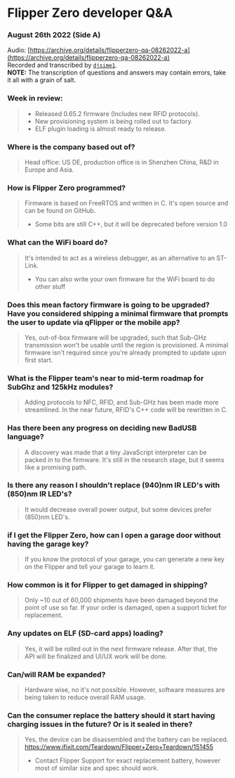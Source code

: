 # Flipper Zero developer Q&A
### August 26th 2022 (Side A)

Audio: [https://archive.org/details/flipperzero-qa-08262022-a](https://archive.org/details/flipperzero-qa-08262022-a)  
Recorded and transcribed by [`djsime1`](https://dj.je).  
**NOTE:** The transcription of questions and answers may contain errors, take it all with a grain of salt.

### Week in review:
> - Released 0.65.2 firmware (Includes new RFID protocols).
> - New provisioning system is being rolled out to factory.
> - ELF plugin loading is almost ready to release.

### Where is the company based out of?
> Head office: US DE, production office is in Shenzhen China, R&D in Europe and Asia.

### How is Flipper Zero programmed?
> Firmware is based on FreeRTOS and written in C. It's open source and can be found on GitHub.
> - Some bits are still C++, but it will be deprecated before version 1.0

### What can the WiFi board do?
> It's intended to act as a wireless debugger, as an alternative to an ST-Link.
> - You can also write your own firmware for the WiFi board to do other stuff

### Does this mean factory firmware is going to be upgraded? Have you considered shipping a minimal firmware that prompts the user to update via qFlipper or the mobile app?
> Yes, out-of-box firmware will be upgraded, such that Sub-GHz transmission won't be usable until the region is provisioned. A minimal firmware isn't required since you're already prompted to update upon first start.

### What is the Flipper team's near to mid-term roadmap for SubGhz and 125kHz modules?
> Adding protocols to NFC, RFID, and Sub-GHz has been made more streamlined. In the near future, RFID's C++ code will be rewritten in C.

### Has there been any progress on deciding new BadUSB language?
> A discovery was made that a tiny JavaScript interpreter can be packed in to the firmware. It's still in the research stage, but it seems like a promising path.

### Is there any reason I shouldn't replace (940)nm IR LED's with (850)nm IR LED's?
> It would decrease overall power output, but some devices prefer (850)nm LED's.

### if I get the Flipper Zero, how can I open a garage door without having the garage key?
> If you know the protocol of your garage, you can generate a new key on the Flipper and tell your garage to learn it.

### How common is it for Flipper to get damaged in shipping?
> Only ~10 out of 60,000 shipments have been damaged beyond the point of use so far. If your order is damaged, open a support ticket for replacement.

### Any updates on ELF (SD-card apps) loading?
> Yes, it will be rolled out in the next firmware release. After that, the API will be finalized and UI/UX work will be done.

### Can/will RAM be expanded?
> Hardware wise, no it's not possible. However, software measures are being taken to reduce overall RAM usage.

### Can the consumer replace the battery should it start having charging issues in the future? Or is it sealed in there?
> Yes, the device can be disassembled and the battery can be replaced. https://www.ifixit.com/Teardown/Flipper+Zero+Teardown/151455
> - Contact Flipper Support for exact replacement battery, however most of similar size and spec should work.
